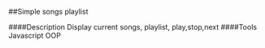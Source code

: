 
##Simple songs playlist

####Description
Display current songs, playlist, play,stop,next
####Tools
Javascript OOP
 
